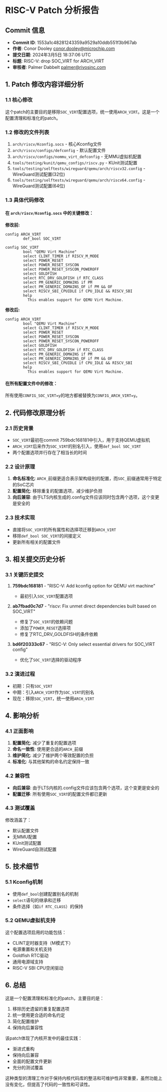 # RISC-V Patch 分析报告

## Commit 信息
- **Commit ID**: 1553a1c48281243359a9529a10ddb551f3b967ab
- **作者**: Conor Dooley <conor.dooley@microchip.com>
- **提交日期**: 2024年3月5日 18:37:06 UTC
- **标题**: RISC-V: drop SOC_VIRT for ARCH_VIRT
- **审核者**: Palmer Dabbelt <palmer@rivosinc.com>

## 1. Patch 修改内容详细分析

### 1.1 核心修改
这个patch的主要目的是移除`SOC_VIRT`配置选项，统一使用`ARCH_VIRT`。这是一个配置清理和标准化的patch。

### 1.2 修改的文件列表
1. `arch/riscv/Kconfig.socs` - 核心Kconfig文件
2. `arch/riscv/configs/defconfig` - 默认配置文件
3. `arch/riscv/configs/nommu_virt_defconfig` - 无MMU虚拟机配置
4. `tools/testing/kunit/qemu_configs/riscv.py` - KUnit测试配置
5. `tools/testing/selftests/wireguard/qemu/arch/riscv32.config` - WireGuard测试配置(32位)
6. `tools/testing/selftests/wireguard/qemu/arch/riscv64.config` - WireGuard测试配置(64位)

### 1.3 具体代码修改

#### 在 `arch/riscv/Kconfig.socs` 中的关键修改：

**修改前:**
```kconfig
config ARCH_VIRT
        def_bool SOC_VIRT

config SOC_VIRT
        bool "QEMU Virt Machine"
        select CLINT_TIMER if RISCV_M_MODE
        select POWER_RESET
        select POWER_RESET_SYSCON
        select POWER_RESET_SYSCON_POWEROFF
        select GOLDFISH
        select RTC_DRV_GOLDFISH if RTC_CLASS
        select PM_GENERIC_DOMAINS if PM
        select PM_GENERIC_DOMAINS_OF if PM && OF
        select RISCV_SBI_CPUIDLE if CPU_IDLE && RISCV_SBI
        help
          This enables support for QEMU Virt Machine.
```

**修改后:**
```kconfig
config ARCH_VIRT
        bool "QEMU Virt Machine"
        select CLINT_TIMER if RISCV_M_MODE
        select POWER_RESET
        select POWER_RESET_SYSCON
        select POWER_RESET_SYSCON_POWEROFF
        select GOLDFISH
        select RTC_DRV_GOLDFISH if RTC_CLASS
        select PM_GENERIC_DOMAINS if PM
        select PM_GENERIC_DOMAINS_OF if PM && OF
        select RISCV_SBI_CPUIDLE if CPU_IDLE && RISCV_SBI
        help
          This enables support for QEMU Virt Machine.
```

#### 在所有配置文件中的修改：
所有使用`CONFIG_SOC_VIRT=y`的地方都被替换为`CONFIG_ARCH_VIRT=y`。

## 2. 代码修改原理分析

### 2.1 历史背景
- `SOC_VIRT`最初在commit 759bdc168181中引入，用于支持QEMU虚拟机
- `ARCH_VIRT`后来作为`SOC_VIRT`的别名引入，使用`def_bool SOC_VIRT`
- 两个配置选项并行存在了相当长的时间

### 2.2 设计原理
1. **命名标准化**: `ARCH_`前缀更适合表示架构级别的配置，而`SOC_`前缀通常用于特定的SoC芯片
2. **配置简化**: 移除重复的配置选项，减少维护负担
3. **向后兼容**: 由于LTS内核生成的.config文件应该同时包含两个选项，这个变更是安全的

### 2.3 技术实现
- 直接将`SOC_VIRT`的所有属性和选择项迁移到`ARCH_VIRT`
- 移除`def_bool SOC_VIRT`的间接定义
- 更新所有相关的配置文件

## 3. 相关提交历史分析

### 3.1 关键历史提交
1. **759bdc168181** - "RISC-V: Add kconfig option for QEMU virt machine"
   - 最初引入`SOC_VIRT`配置选项

2. **ab7fbad0c7d7** - "riscv: Fix unmet direct dependencies built based on SOC_VIRT"
   - 修复了`SOC_VIRT`的依赖问题
   - 添加了`POWER_RESET`选择项
   - 修复了RTC_DRV_GOLDFISH的条件依赖

3. **bd6f20333c67** - "RISC-V: Only select essential drivers for SOC_VIRT config"
   - 优化了`SOC_VIRT`选择的驱动程序

### 3.2 演进过程
- 初期：只有`SOC_VIRT`
- 中期：引入`ARCH_VIRT`作为`SOC_VIRT`的别名
- 现在：移除`SOC_VIRT`，统一使用`ARCH_VIRT`

## 4. 影响分析

### 4.1 正面影响
1. **配置简化**: 减少了重复的配置选项
2. **命名一致性**: 使用更合适的`ARCH_`前缀
3. **维护简化**: 减少了维护两个等效配置的负担
4. **标准化**: 与其他架构的命名约定保持一致

### 4.2 兼容性
- **向后兼容**: 由于LTS内核的.config文件应该包含两个选项，这个变更是安全的
- **配置迁移**: 所有使用`SOC_VIRT`的配置文件都已更新

### 4.3 测试覆盖
修改涵盖了：
- 默认配置文件
- 无MMU配置
- KUnit测试配置
- WireGuard自测试配置

## 5. 技术细节

### 5.1 Kconfig机制
- 使用`def_bool`创建配置别名的机制
- `select`语句的继承和迁移
- 条件选择（如`if RTC_CLASS`）的保持

### 5.2 QEMU虚拟机支持
这个配置选项启用的功能包括：
- CLINT定时器支持（M模式下）
- 电源重置和关机支持
- Goldfish RTC驱动
- 通用电源域支持
- RISC-V SBI CPU空闲驱动

## 6. 总结

这是一个配置清理和标准化的patch，主要目的是：
1. 移除历史遗留的重复配置选项
2. 统一使用更合适的命名约定
3. 简化配置维护
4. 保持向后兼容性

该patch体现了内核开发中的最佳实践：
- 渐进式重构
- 保持向后兼容
- 全面的配置文件更新
- 充分的测试覆盖

这种类型的清理工作对于保持内核代码库的整洁和可维护性非常重要，虽然功能上没有变化，但提高了代码的一致性和可读性。